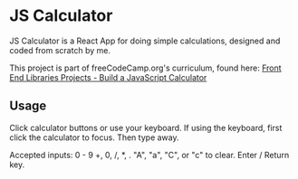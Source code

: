 # JS Calculator

JS Calculator is a React App for doing simple calculations, designed and coded from scratch by me.  

This project is part of freeCodeCamp.org's curriculum, found here: [Front End Libraries Projects - Build a JavaScript Calculator](https://learn.freecodecamp.org/front-end-libraries/front-end-libraries-projects/build-a-javascript-calculator/)

## Usage

Click calculator buttons or use your keyboard. If using the keyboard, first click the calculator to focus. Then type away. 

Accepted inputs:
0 - 9
+, 0, /, *, .
"A", "a", "C", or "c" to clear.
Enter / Return key.
